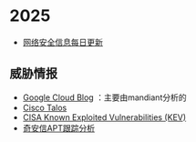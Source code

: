 # 2025

- [网络安全信息每日更新](https://github.com/tanjiti/sec_profile)


## 威胁情报
- [Google Cloud Blog](https://cloud.google.com/blog/topics/threat-intelligence) ：主要由mandiant分析的
- [Cisco Talos](https://blog.talosintelligence.com/)
- [CISA Known Exploited Vulnerabilities (KEV)](https://www.cisa.gov/known-exploited-vulnerabilities-catalog)
- [奇安信APT跟踪分析](https://ti.qianxin.com/apt)
